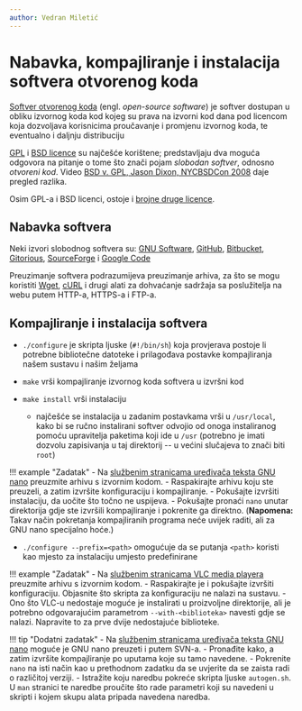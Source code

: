 ```yaml
---
author: Vedran Miletić
---
```


# Nabavka, kompajliranje i instalacija softvera otvorenog koda

[Softver otvorenog koda](https://en.wikipedia.org/wiki/Open-source_software) (engl. *open-source software*) je softver dostupan u obliku izvornog koda kod kojeg su prava na izvorni kod dana pod licencom koja dozvoljava korisnicima proučavanje i promjenu izvornog koda, te eventualno i daljnju distribuciju

[GPL](https://en.wikipedia.org/wiki/GNU_General_Public_License) i [BSD licence](https://en.wikipedia.org/wiki/BSD_licenses) su najčešće korištene; predstavljaju dva moguća odgovora na pitanje o tome što znači pojam *slobodan softver*, odnosno *otvoreni kod*. Video [BSD v. GPL, Jason Dixon, NYCBSDCon 2008](https://youtu.be/mMmbjJI5su0) daje pregled razlika.

Osim GPL-a i BSD licenci, ostoje i [brojne druge licence](https://en.wikipedia.org/wiki/Comparison_of_free_software_licenses).

## Nabavka softvera

Neki izvori slobodnog softvera su: [GNU Software](https://www.gnu.org/software/), [GitHub](https://github.com/), [Bitbucket](https://bitbucket.org/), [Gitorious](https://en.wikipedia.org/wiki/Gitorious), [SourceForge](https://sourceforge.net/) i [Google Code](https://code.google.com/archive/)

Preuzimanje softvera podrazumijeva preuzimanje arhiva, za što se mogu koristiti [Wget](https://en.wikipedia.org/wiki/Wget), [cURL](https://en.wikipedia.org/wiki/CURL) i drugi alati za dohvaćanje sadržaja sa poslužitelja na webu putem HTTP-a, HTTPS-a i FTP-a.

## Kompajliranje i instalacija softvera

- `./configure` je skripta ljuske (`#!/bin/sh`) koja provjerava postoje li potrebne bibliotečne datoteke i prilagođava postavke kompajliranja našem sustavu i našim željama
- `make` vrši kompajliranje izvornog koda softvera u izvršni kod
- `make install` vrši instalaciju

    - najčešće se instalacija u zadanim postavkama vrši u `/usr/local`, kako bi se ručno instalirani softver odvojio od onoga instaliranog pomoću upravitelja paketima koji ide u `/usr` (potrebno je imati dozvolu zapisivanja u taj direktorij -- u većini slučajeva to znači biti `root`)

!!! example "Zadatak"
    - Na [službenim stranicama uređivača teksta GNU nano](https://www.nano-editor.org/) preuzmite arhivu s izvornim kodom.
    - Raspakirajte arhivu koju ste preuzeli, a zatim izvršite konfiguraciju i kompajliranje.
    - Pokušajte izvršiti instalaciju, da uočite što točno ne uspijeva.
    - Pokušajte pronaći `nano` unutar direktorija gdje ste izvršili kompajliranje i pokrenite ga direktno. (**Napomena:** Takav način pokretanja kompajliranih programa neće uvijek raditi, ali za GNU nano specijalno hoće.)

- `./configure --prefix=<path>` omogućuje da se putanja `<path>` koristi kao mjesto za instalaciju umjesto predefinirane

!!! example "Zadatak"
    - Na [službenim stranicama VLC media playera](https://www.videolan.org/) preuzmite arhivu s izvornim kodom.
    - Raspakirajte je i pokušajte izvršiti konfiguraciju. Objasnite što skripta za konfiguraciju ne nalazi na sustavu.
    - Ono što VLC-u nedostaje moguće je instalirati u proizvoljne direktorije, ali je potrebno odgovarajućim parametrom `--with-<biblioteka>` navesti gdje se nalazi. Napravite to za prve dvije nedostajuće biblioteke.

!!! tip "Dodatni zadatak"
    - Na [službenim stranicama uređivača teksta GNU nano](https://www.nano-editor.org/) moguće je GNU nano preuzeti i putem SVN-a.
    - Pronađite kako, a zatim izvršite kompajliranje po uputama koje su tamo navedene.
    - Pokrenite `nano` na isti način kao u prethodnom zadatku da se uvjerite da se zaista radi o različitoj verziji.
    - Istražite koju naredbu pokreće skripta ljuske `autogen.sh`. U `man` stranici te naredbe proučite što rade parametri koji su navedeni u skripti i kojem skupu alata pripada navedena naredba.

